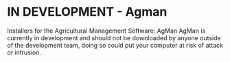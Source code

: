 # IN DEVELOPMENT - Agman
Installers for the Agricultural Management Software: AgMan
AgMan is currently in development and should not be downloaded by anyone outside of the development team, doing so could put your computer at risk of attack or intrusion.
